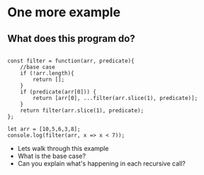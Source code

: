 # One more example

## What does this program do?

<pre><code class="language-js">
const <span class="highlight">filter</span> = function(arr, predicate){
    //base case
    if (!arr.length){
        return [];
    }
    if (<span class="highlight highlight-secondary">predicate</span>(arr[0])) {
        return [arr[0], ...filter(arr.slice(1), <span class="highlight highlight-secondary">predicate</span>)];
    }
    return <span class="highlight">filter</span>(arr.slice(1), <span class="highlight highlight-secondary">predicate</span>);
};

let arr = [10,5,6,3,8];
console.log(filter(arr, <span class="highlight highlight-secondary">x => x < 7</span>));
</code></pre>

* Lets walk through this example
* What is the base case?
* Can you explain what's happening in each recursive call?
